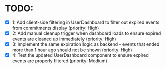 # TODO:

- [x] 1: Add client-side filtering in UserDashboard to filter out expired events from commitments display (priority: High)
- [x] 2: Add manual cleanup trigger when dashboard loads to ensure expired events are cleaned up immediately (priority: High)
- [x] 3: Implement the same expiration logic as backend - events that ended more than 1 hour ago should not be shown (priority: High)
- [x] 4: Test the updated UserDashboard component to ensure expired events are properly filtered (priority: Medium)
